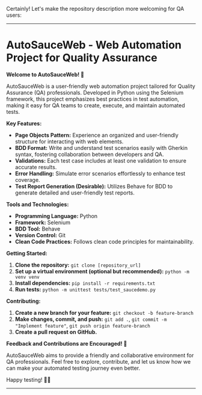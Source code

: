 Certainly! Let's make the repository description more welcoming for QA users:

---

# AutoSauceWeb - Web Automation Project for Quality Assurance

**Welcome to AutoSauceWeb! 🚀**

AutoSauceWeb is a user-friendly web automation project tailored for Quality Assurance (QA) professionals. Developed in Python using the Selenium framework, this project emphasizes best practices in test automation, making it easy for QA teams to create, execute, and maintain automated tests.

**Key Features:**
- **Page Objects Pattern:** Experience an organized and user-friendly structure for interacting with web elements.
- **BDD Format:** Write and understand test scenarios easily with Gherkin syntax, fostering collaboration between developers and QA.
- **Validations:** Each test case includes at least one validation to ensure accurate results.
- **Error Handling:** Simulate error scenarios effortlessly to enhance test coverage.
- **Test Report Generation (Desirable):** Utilizes Behave for BDD to generate detailed and user-friendly test reports.

**Tools and Technologies:**
- **Programming Language:** Python
- **Framework:** Selenium
- **BDD Tool:** Behave
- **Version Control:** Git
- **Clean Code Practices:** Follows clean code principles for maintainability.

**Getting Started:**
1. **Clone the repository:** `git clone [repository_url]`
2. **Set up a virtual environment (optional but recommended):** `python -m venv venv`
3. **Install dependencies:** `pip install -r requirements.txt`
4. **Run tests:** `python -m unittest tests/test_saucedemo.py`

**Contributing:**
1. **Create a new branch for your feature:** `git checkout -b feature-branch`
2. **Make changes, commit, and push:** `git add .`, `git commit -m "Implement feature"`, `git push origin feature-branch`
3. **Create a pull request on GitHub.**

**Feedback and Contributions are Encouraged! 🤝**

AutoSauceWeb aims to provide a friendly and collaborative environment for QA professionals. Feel free to explore, contribute, and let us know how we can make your automated testing journey even better.

Happy testing! 🧪✨

---